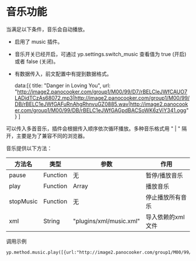 # 音乐功能

当满足以下条件，音乐会自动播放。

-   启用了 music 插件。
-   音乐开关已经开启，可通过 yp.settings.switch_music 查看值为 true (开启) 或者 false (关闭)。
-   有数据传入，前文配置中有提到数据格式。


    data:[{
            title: "Danger in Loving You",
            url: "http://image2.panocooker.com/group1/M00/99/D7/rBELCleJWfCAUO7LADidTCzAs68072.mp3|http://image2.panocooker.com/group1/M00/99/DB/rBELC1eJWfGAFuRnAhgRhnvuGZ0885.wav|http://image2.panocooker.com/group1/M00/99/DB/rBELC1eJWfGAGpdBACSoWK6zViY341.ogg"
        }
    ]



可以传入多首音乐，插件会根据传入顺序依次循环播放。多种音乐格式用 " | " 隔开，主要是为了兼容不同的浏览器。

音乐提供以下方法：

方法名 | 类型 | 参数 |  作用
-----|------|----|----
pause | Function | 无 |暂停/播放音乐
play | Function | Array |  播放音乐
stopMusic | Function | 无 |  停止播放所有音乐
xml | String | "plugins/xml/music.xml" |  导入依赖的xml文件

调用示例

    yp.method.music.play([{url:"http://image2.panocooker.com/group1/M00/99/D7/rBELCleJWfCAUO7LADidTCzAs68072.mp3"}])
